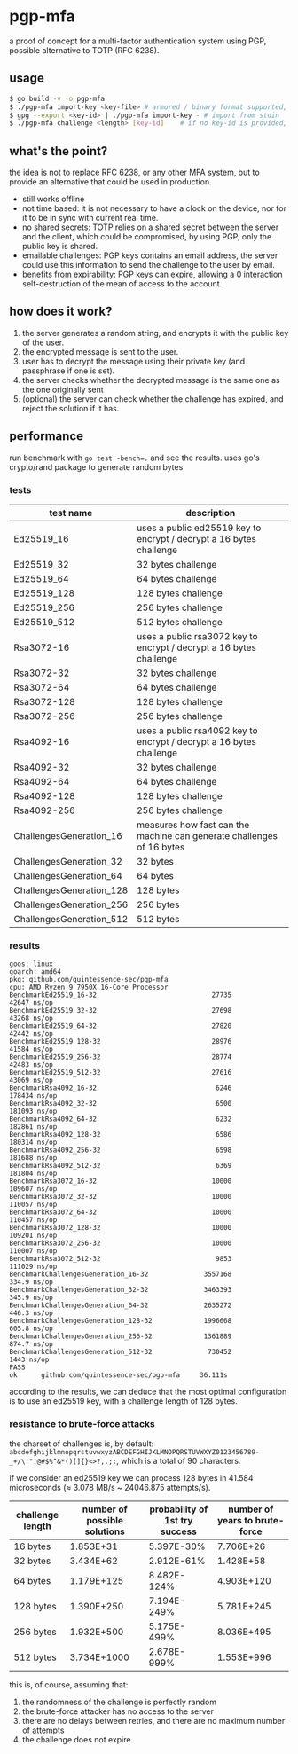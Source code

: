 # pgp-mfa

a proof of concept for a multi-factor authentication system using PGP, possible alternative to TOTP (RFC 6238).

## usage

```bash
$ go build -v -o pgp-mfa
$ ./pgp-mfa import-key <key-file> # armored / binary format supported, - for stdin
$ gpg --export <key-id> | ./pgp-mfa import-key - # import from stdin
$ ./pgp-mfa challenge <length> [key-id]    # if no key-id is provided, you'll be prompted to select one
```

## what's the point?

the idea is not to replace RFC 6238, or any other MFA system, but to provide an alternative that could be used in production.

- still works offline
- not time based: it is not necessary to have a clock on the device, nor for it to be in sync with current real time.
- no shared secrets: TOTP relies on a shared secret between the server and the client, which could be compromised, by using PGP, only the public key is shared.
- emailable challenges: PGP keys contains an email address, the server could use this information to send the challenge to the user by email.
- benefits from expirability: PGP keys can expire, allowing a 0 interaction self-destruction of the mean of access to the account.

## how does it work?

1. the server generates a random string, and encrypts it with the public key of the user.
2. the encrypted message is sent to the user.
3. user has to decrypt the message using their private key (and passphrase if one is set).
4. the server checks whether the decrypted message is the same one as the one originally sent
5. (optional) the server can check whether the challenge has expired, and reject the solution if it has.

## performance

run benchmark with `go test -bench=.` and see the results. uses go's crypto/rand package to generate random bytes.

### tests

| test name | description |
| --- | --- |
| Ed25519_16 | uses a public ed25519 key to encrypt / decrypt a 16 bytes challenge |
| Ed25519_32 | 32 bytes challenge |
| Ed25519_64 | 64 bytes challenge |
| Ed25519_128 | 128 bytes challenge |
| Ed25519_256 | 256 bytes challenge |
| Ed25519_512 | 512 bytes challenge |
| Rsa3072-16 | uses a public rsa3072 key to encrypt / decrypt a 16 bytes challenge |
| Rsa3072-32 | 32 bytes challenge |
| Rsa3072-64 | 64 bytes challenge |
| Rsa3072-128 | 128 bytes challenge |
| Rsa3072-256 | 256 bytes challenge |
| Rsa4092-16 | uses a public rsa4092 key to encrypt / decrypt a 16 bytes challenge |
| Rsa4092-32 | 32 bytes challenge |
| Rsa4092-64 | 64 bytes challenge |
| Rsa4092-128 | 128 bytes challenge |
| Rsa4092-256 | 256 bytes challenge |
| ChallengesGeneration_16 | measures how fast can the machine can generate challenges of 16 bytes |
| ChallengesGeneration_32 | 32 bytes |
| ChallengesGeneration_64 | 64 bytes |
| ChallengesGeneration_128 | 128 bytes |
| ChallengesGeneration_256 | 256 bytes |
| ChallengesGeneration_512 | 512 bytes |

### results

```
goos: linux
goarch: amd64
pkg: github.com/quintessence-sec/pgp-mfa
cpu: AMD Ryzen 9 7950X 16-Core Processor            
BenchmarkEd25519_16-32                             27735             42647 ns/op
BenchmarkEd25519_32-32                             27698             43268 ns/op
BenchmarkEd25519_64-32                             27820             42442 ns/op
BenchmarkEd25519_128-32                            28976             41584 ns/op
BenchmarkEd25519_256-32                            28774             42483 ns/op
BenchmarkEd25519_512-32                            27616             43069 ns/op
BenchmarkRsa4092_16-32                              6246            178434 ns/op
BenchmarkRsa4092_32-32                              6500            181093 ns/op
BenchmarkRsa4092_64-32                              6232            182861 ns/op
BenchmarkRsa4092_128-32                             6586            180314 ns/op
BenchmarkRsa4092_256-32                             6598            181688 ns/op
BenchmarkRsa4092_512-32                             6369            181804 ns/op
BenchmarkRsa3072_16-32                             10000            109607 ns/op
BenchmarkRsa3072_32-32                             10000            110057 ns/op
BenchmarkRsa3072_64-32                             10000            110457 ns/op
BenchmarkRsa3072_128-32                            10000            109201 ns/op
BenchmarkRsa3072_256-32                            10000            110007 ns/op
BenchmarkRsa3072_512-32                             9853            111029 ns/op
BenchmarkChallengesGeneration_16-32              3557168               334.9 ns/op
BenchmarkChallengesGeneration_32-32              3463393               345.9 ns/op
BenchmarkChallengesGeneration_64-32              2635272               446.3 ns/op
BenchmarkChallengesGeneration_128-32             1996668               605.8 ns/op
BenchmarkChallengesGeneration_256-32             1361889               874.7 ns/op
BenchmarkChallengesGeneration_512-32              730452              1443 ns/op
PASS
ok      github.com/quintessence-sec/pgp-mfa     36.111s
```

according to the results, we can deduce that the most optimal configuration is to use an ed25519 key, with a challenge length of 128 bytes.

### resistance to brute-force attacks

the charset of challenges is, by default: `abcdefghijklmnopqrstuvwxyzABCDEFGHIJKLMNOPQRSTUVWXYZ0123456789-_+/\'"!@#$%^&*()[]{}<>?,.;:`, which is a total of 90 characters.

if we consider an ed25519 key we can process 128 bytes in 41.584 microseconds (≈ 3.078 MB/s ~ 24046.875 attempts/s).

| challenge length | number of possible solutions | probability of 1st try success | number of years to brute-force |
| --- | --- | --- | --- |
| 16 bytes | 1.853E+31 | 5.397E-30% | 7.706E+26
| 32 bytes | 3.434E+62 | 2.912E-61% | 1.428E+58
| 64 bytes | 1.179E+125 | 8.482E-124% | 4.903E+120
| 128 bytes | 1.390E+250 | 7.194E-249% | 5.781E+245
| 256 bytes | 1.932E+500 | 5.175E-499% | 8.036E+495
| 512 bytes | 3.734E+1000 | 2.678E-999% | 1.553E+996

this is, of course, assuming that:

1. the randomness of the challenge is perfectly random
2. the brute-force attacker has no access to the server
3. there are no delays between retries, and there are no maximum number of attempts
4. the challenge does not expire